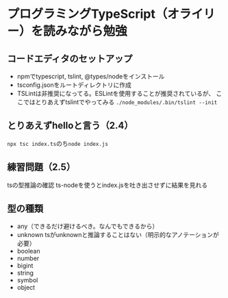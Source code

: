 # プログラミングTypeScript（オライリー）を読みながら勉強

## コードエディタのセットアップ
- npmでtypescript, tslint, @types/nodeをインストール
- tsconfig.jsonをルートディレクトリに作成
- TSLintは非推奨になってる。ESLintを使用することが推奨されているが、
	ここではとりあえずtslintでやってみる
	`./node_modules/.bin/tslint --init`

## とりあえずhelloと言う（2.4）
`npx tsc index.ts`のち`node index.js`

## 練習問題（2.5）
tsの型推論の確認
ts-nodeを使うとindex.jsを吐き出させずに結果を見れる

## 型の種類
- any（できるだけ避けるべき。なんでもできるから）
- unknown
	tsがunknownと推論することはない（明示的なアノテーションが必要）
- boolean
- number
- bigint
- string
- symbol
- object
